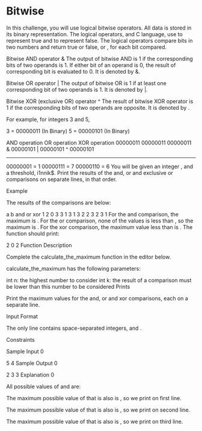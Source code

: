 # Bitwise

In this challenge, you will use logical bitwise operators. All data is stored in its binary representation. The logical operators, and C language, use  to represent true and  to represent false. The logical operators compare bits in two numbers and return true or false,  or , for each bit compared.

Bitwise AND operator & The output of bitwise AND is 1 if the corresponding bits of two operands is 1. If either bit of an operand is 0, the result of corresponding bit is evaluated to 0. It is denoted by &.

Bitwise OR operator | The output of bitwise OR is 1 if at least one corresponding bit of two operands is 1. It is denoted by |.

Bitwise XOR (exclusive OR) operator ^ The result of bitwise XOR operator is 1 if the corresponding bits of two operands are opposite. It is denoted by .

For example, for integers 3 and 5,

3 = 00000011 (In Binary)
5 = 00000101 (In Binary)

AND operation        OR operation        XOR operation
  00000011             00000011            00000011
& 00000101           | 00000101          ^ 00000101
  ________             ________            ________
  00000001  = 1        00000111  = 7       00000110  = 6
You will be given an integer , and a threshold, i1nnik$. Print the results of the and, or and exclusive or comparisons on separate lines, in that order.

Example


The results of the comparisons are below:

a b   and or xor
1 2   0   3  3
1 3   1   3  2
2 3   2   3  1
For the and comparison, the maximum is . For the or comparison, none of the values is less than , so the maximum is . For the xor comparison, the maximum value less than  is . The function should print:

2
0
2
Function Description

Complete the calculate_the_maximum function in the editor below.

calculate_the_maximum has the following parameters:

int n: the highest number to consider
int k: the result of a comparison must be lower than this number to be considered
Prints

Print the maximum values for the and, or and xor comparisons, each on a separate line.

Input Format

The only line contains  space-separated integers,  and .

Constraints

Sample Input 0

5 4
Sample Output 0

2
3
3
Explanation 0



All possible values of  and  are:


The maximum possible value of  that is also  is , so we print  on first line.

The maximum possible value of  that is also  is , so we print  on second line.

The maximum possible value of  that is also  is , so we print  on third line.
